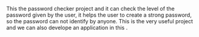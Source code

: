 This the password checker project and it can check the level of the password given by the user,
it helps the user to create a strong password, so the password can not identify by anyone.
This is the very useful project and we can also develope an application in this .
